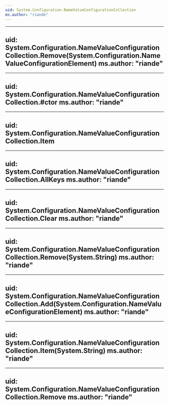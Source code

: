 ```yaml
---
uid: System.Configuration.NameValueConfigurationCollection
ms.author: "riande"
---
```


---
uid: System.Configuration.NameValueConfigurationCollection.Remove(System.Configuration.NameValueConfigurationElement)
ms.author: "riande"
---

---
uid: System.Configuration.NameValueConfigurationCollection.#ctor
ms.author: "riande"
---

---
uid: System.Configuration.NameValueConfigurationCollection.Item
---

---
uid: System.Configuration.NameValueConfigurationCollection.AllKeys
ms.author: "riande"
---

---
uid: System.Configuration.NameValueConfigurationCollection.Clear
ms.author: "riande"
---

---
uid: System.Configuration.NameValueConfigurationCollection.Remove(System.String)
ms.author: "riande"
---

---
uid: System.Configuration.NameValueConfigurationCollection.Add(System.Configuration.NameValueConfigurationElement)
ms.author: "riande"
---

---
uid: System.Configuration.NameValueConfigurationCollection.Item(System.String)
ms.author: "riande"
---

---
uid: System.Configuration.NameValueConfigurationCollection.Remove
ms.author: "riande"
---
